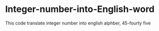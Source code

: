 # Integer-number-into-English-word
This code translate integer number into english alphber, 45-fourty five
